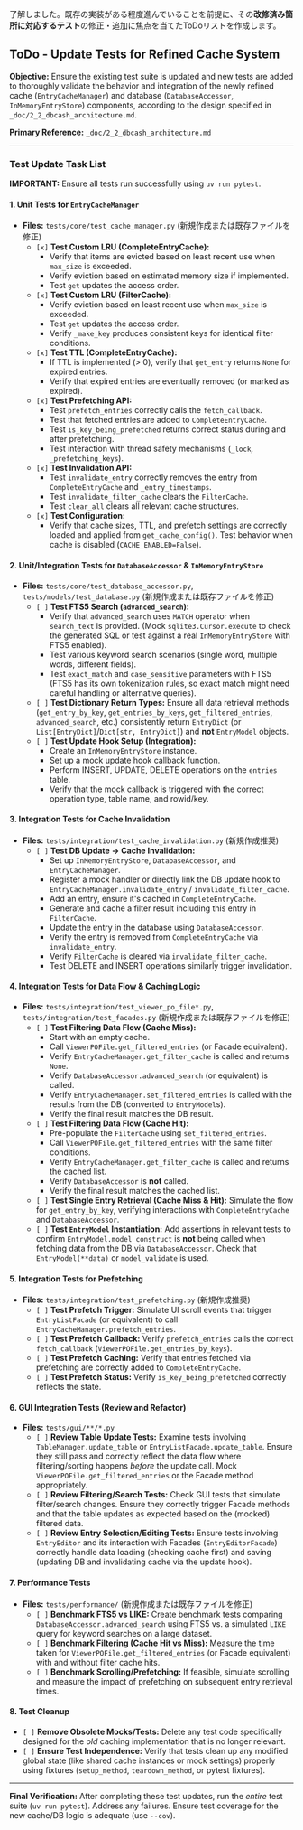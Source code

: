 了解しました。既存の実装がある程度進んでいることを前提に、その**改修済み箇所に対応するテスト**の修正・追加に焦点を当てたToDoリストを作成します。
## ToDo - Update Tests for Refined Cache System

**Objective:** Ensure the existing test suite is updated and new tests are added to thoroughly validate the behavior and integration of the newly refined cache (`EntryCacheManager`) and database (`DatabaseAccessor`, `InMemoryEntryStore`) components, according to the design specified in `_doc/2_2_dbcash_architecture.md`.

**Primary Reference:** `_doc/2_2_dbcash_architecture.md`

---

### Test Update Task List

**IMPORTANT:** Ensure all tests run successfully using `uv run pytest`.

#### 1. Unit Tests for `EntryCacheManager`

*   **Files:** `tests/core/test_cache_manager.py` (新規作成または既存ファイルを修正)
    *   `[x]` **Test Custom LRU (CompleteEntryCache):**
        *   Verify that items are evicted based on least recent use when `max_size` is exceeded.
        *   Verify eviction based on estimated memory size if implemented.
        *   Test `get` updates the access order.
    *   `[x]` **Test Custom LRU (FilterCache):**
        *   Verify eviction based on least recent use when `max_size` is exceeded.
        *   Test `get` updates the access order.
        *   Verify `_make_key` produces consistent keys for identical filter conditions.
    *   `[x]` **Test TTL (CompleteEntryCache):**
        *   If TTL is implemented (> 0), verify that `get_entry` returns `None` for expired entries.
        *   Verify that expired entries are eventually removed (or marked as expired).
    *   `[x]` **Test Prefetching API:**
        *   Test `prefetch_entries` correctly calls the `fetch_callback`.
        *   Test that fetched entries are added to `CompleteEntryCache`.
        *   Test `is_key_being_prefetched` returns correct status during and after prefetching.
        *   Test interaction with thread safety mechanisms (`_lock`, `_prefetching_keys`).
    *   `[x]` **Test Invalidation API:**
        *   Test `invalidate_entry` correctly removes the entry from `CompleteEntryCache` and `_entry_timestamps`.
        *   Test `invalidate_filter_cache` clears the `FilterCache`.
        *   Test `clear_all` clears all relevant cache structures.
    *   `[x]` **Test Configuration:**
        *   Verify that cache sizes, TTL, and prefetch settings are correctly loaded and applied from `get_cache_config()`. Test behavior when cache is disabled (`CACHE_ENABLED=False`).

#### 2. Unit/Integration Tests for `DatabaseAccessor` & `InMemoryEntryStore`

*   **Files:** `tests/core/test_database_accessor.py`, `tests/models/test_database.py` (新規作成または既存ファイルを修正)
    *   `[ ]` **Test FTS5 Search (`advanced_search`):**
        *   Verify that `advanced_search` uses `MATCH` operator when `search_text` is provided. (Mock `sqlite3.Cursor.execute` to check the generated SQL or test against a real `InMemoryEntryStore` with FTS5 enabled).
        *   Test various keyword search scenarios (single word, multiple words, different fields).
        *   Test `exact_match` and `case_sensitive` parameters with FTS5 (FTS5 has its own tokenization rules, so exact match might need careful handling or alternative queries).
    *   `[ ]` **Test Dictionary Return Types:** Ensure all data retrieval methods (`get_entry_by_key`, `get_entries_by_keys`, `get_filtered_entries`, `advanced_search`, etc.) consistently return `EntryDict` (or `List[EntryDict]`/`Dict[str, EntryDict]`) and **not** `EntryModel` objects.
    *   `[ ]` **Test Update Hook Setup (Integration):**
        *   Create an `InMemoryEntryStore` instance.
        *   Set up a mock update hook callback function.
        *   Perform INSERT, UPDATE, DELETE operations on the `entries` table.
        *   Verify that the mock callback is triggered with the correct operation type, table name, and rowid/key.

#### 3. Integration Tests for Cache Invalidation

*   **Files:** `tests/integration/test_cache_invalidation.py` (新規作成推奨)
    *   `[ ]` **Test DB Update -> Cache Invalidation:**
        *   Set up `InMemoryEntryStore`, `DatabaseAccessor`, and `EntryCacheManager`.
        *   Register a mock handler or directly link the DB update hook to `EntryCacheManager.invalidate_entry` / `invalidate_filter_cache`.
        *   Add an entry, ensure it's cached in `CompleteEntryCache`.
        *   Generate and cache a filter result including this entry in `FilterCache`.
        *   Update the entry in the database using `DatabaseAccessor`.
        *   Verify the entry is removed from `CompleteEntryCache` via `invalidate_entry`.
        *   Verify `FilterCache` is cleared via `invalidate_filter_cache`.
        *   Test DELETE and INSERT operations similarly trigger invalidation.

#### 4. Integration Tests for Data Flow & Caching Logic

*   **Files:** `tests/integration/test_viewer_po_file*.py`, `tests/integration/test_facades.py` (新規作成または既存ファイルを修正)
    *   `[ ]` **Test Filtering Data Flow (Cache Miss):**
        *   Start with an empty cache.
        *   Call `ViewerPOFile.get_filtered_entries` (or Facade equivalent).
        *   Verify `EntryCacheManager.get_filter_cache` is called and returns `None`.
        *   Verify `DatabaseAccessor.advanced_search` (or equivalent) is called.
        *   Verify `EntryCacheManager.set_filtered_entries` is called with the results from the DB (converted to `EntryModel`s).
        *   Verify the final result matches the DB result.
    *   `[ ]` **Test Filtering Data Flow (Cache Hit):**
        *   Pre-populate the `FilterCache` using `set_filtered_entries`.
        *   Call `ViewerPOFile.get_filtered_entries` with the same filter conditions.
        *   Verify `EntryCacheManager.get_filter_cache` is called and returns the cached list.
        *   Verify `DatabaseAccessor` is **not** called.
        *   Verify the final result matches the cached list.
    *   `[ ]` **Test Single Entry Retrieval (Cache Miss & Hit):** Simulate the flow for `get_entry_by_key`, verifying interactions with `CompleteEntryCache` and `DatabaseAccessor`.
    *   `[ ]` **Test `EntryModel` Instantiation:** Add assertions in relevant tests to confirm `EntryModel.model_construct` is **not** being called when fetching data from the DB via `DatabaseAccessor`. Check that `EntryModel(**data)` or `model_validate` is used.

#### 5. Integration Tests for Prefetching

*   **Files:** `tests/integration/test_prefetching.py` (新規作成推奨)
    *   `[ ]` **Test Prefetch Trigger:** Simulate UI scroll events that trigger `EntryListFacade` (or equivalent) to call `EntryCacheManager.prefetch_entries`.
    *   `[ ]` **Test Prefetch Callback:** Verify `prefetch_entries` calls the correct `fetch_callback` (`ViewerPOFile.get_entries_by_keys`).
    *   `[ ]` **Test Prefetch Caching:** Verify that entries fetched via prefetching are correctly added to `CompleteEntryCache`.
    *   `[ ]` **Test Prefetch Status:** Verify `is_key_being_prefetched` correctly reflects the state.

#### 6. GUI Integration Tests (Review and Refactor)

*   **Files:** `tests/gui/**/*.py`
    *   `[ ]` **Review Table Update Tests:** Examine tests involving `TableManager.update_table` or `EntryListFacade.update_table`. Ensure they still pass and correctly reflect the data flow where filtering/sorting happens *before* the update call. Mock `ViewerPOFile.get_filtered_entries` or the Facade method appropriately.
    *   `[ ]` **Review Filtering/Search Tests:** Check GUI tests that simulate filter/search changes. Ensure they correctly trigger Facade methods and that the table updates as expected based on the (mocked) filtered data.
    *   `[ ]` **Review Entry Selection/Editing Tests:** Ensure tests involving `EntryEditor` and its interaction with Facades (`EntryEditorFacade`) correctly handle data loading (checking cache first) and saving (updating DB and invalidating cache via the update hook).

#### 7. Performance Tests

*   **Files:** `tests/performance/` (新規作成または既存ファイルを修正)
    *   `[ ]` **Benchmark FTS5 vs LIKE:** Create benchmark tests comparing `DatabaseAccessor.advanced_search` using FTS5 vs. a simulated `LIKE` query for keyword searches on a large dataset.
    *   `[ ]` **Benchmark Filtering (Cache Hit vs Miss):** Measure the time taken for `ViewerPOFile.get_filtered_entries` (or Facade equivalent) with and without filter cache hits.
    *   `[ ]` **Benchmark Scrolling/Prefetching:** If feasible, simulate scrolling and measure the impact of prefetching on subsequent entry retrieval times.

#### 8. Test Cleanup

*   `[ ]` **Remove Obsolete Mocks/Tests:** Delete any test code specifically designed for the *old* caching implementation that is no longer relevant.
*   `[ ]` **Ensure Test Independence:** Verify that tests clean up any modified global state (like shared cache instances or mock settings) properly using fixtures (`setup_method`, `teardown_method`, or pytest fixtures).

---

**Final Verification:** After completing these test updates, run the *entire* test suite (`uv run pytest`). Address any failures. Ensure test coverage for the new cache/DB logic is adequate (use `--cov`).